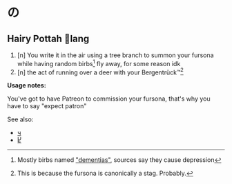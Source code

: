 # の
## Hairy Pottah 🐙lang
1. [n] You write it in the air using a tree branch to summon your fursona while having random birbs[^1] fly away, for some reason idk
2. [n] the act of running over a deer with your Bergentrück™[^2]

**Usage notes:**

You've got to have Patreon to commission your fursona, that's why you have to say "expect patron"

See also:
* [ч](ч.md)
* [Ⴞ](Ⴞ.md)

[^1]: Mostly birbs named ["dementias"](https://harrypotter.fandom.com/wiki/Dementor), sources say they cause depression
[^2]: This is because the fursona is canonically a stag. Probably.